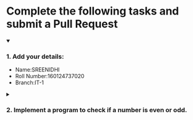 # Complete the following tasks and submit a Pull Request
<details open>
<summary><h3>1. Add your details: </h3></summary>
<ul>
  <li> Name:SREENIDHI </li>
  <li> Roll Number:160124737020 </li>
  <li> Branch:IT-1 </li>
</ul>
</details>
<details>
<summary><h3> 2. Implement a program to check if a number is even or odd. </h3></summary>
<ul>
  <li> Create a new file in the repository and add your code. </li>
  <li> Use any programming language of your choice. </li>
</ul>
</details>
